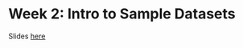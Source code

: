 # Week 2: Intro to Sample Datasets 

Slides [here](https://docs.google.com/presentation/d/1o9SKOQpGHeQYjjkQLPLOFbqpvSQUT2Z7yZ2K9o40ywI/edit)